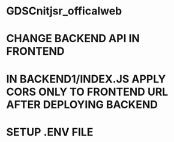 ﻿# GDSCnitjsr_officalweb
# CHANGE BACKEND API IN FRONTEND
# IN BACKEND1/INDEX.JS APPLY CORS ONLY TO FRONTEND URL AFTER DEPLOYING BACKEND
# SETUP .ENV FILE 

